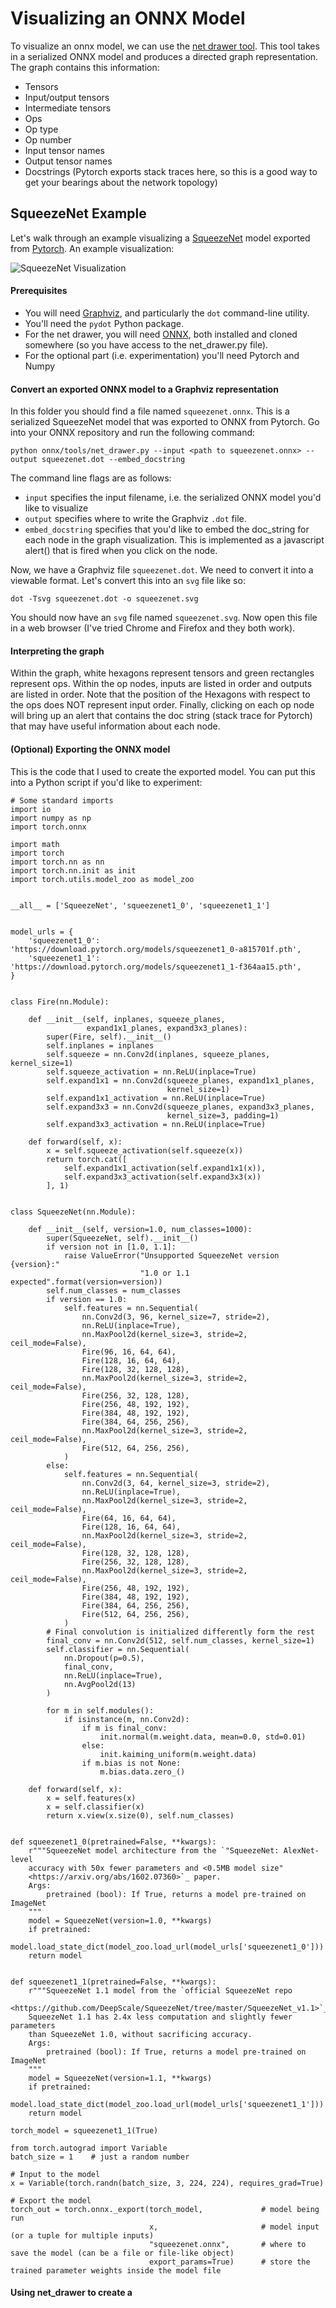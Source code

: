 Visualizing an ONNX Model
=========================

To visualize an onnx model, we can use the [net drawer tool](https://github.com/onnx/onnx/blob/master/onnx/tools/net_drawer.py). This tool takes in a serialized ONNX model and produces a directed graph representation. The graph contains this information:

* Tensors
 * Input/output tensors
 * Intermediate tensors
* Ops
 * Op type
 * Op number
 * Input tensor names
 * Output tensor names
 * Docstrings (Pytorch exports stack traces here, so this is a good way to get your bearings about the network topology)

## SqueezeNet Example

Let's walk through an example visualizing a [SqueezeNet](https://arxiv.org/abs/1602.07360) model exported from [Pytorch](https://github.com/bwasti/AICamera/blob/master/Exporting%20Squeezenet%20to%20mobile.ipynb). An example visualization:

![SqueezeNet Visualization](squeezenet.png)

#### Prerequisites
* You will need [Graphviz](http://www.graphviz.org/), and particularly the `dot` command-line utility.
* You'll need the `pydot` Python package.
* For the net drawer, you will need [ONNX](https://github.com/onnx/onnx), both installed and cloned somewhere (so you have access to the net_drawer.py file).
* For the optional part (i.e. experimentation) you'll need Pytorch and Numpy

#### Convert an exported ONNX model to a Graphviz representation

In this folder you should find a file named `squeezenet.onnx`. This is a serialized SqueezeNet model that was exported to ONNX from Pytorch. Go into your ONNX repository and run the following command:

    python onnx/tools/net_drawer.py --input <path to squeezenet.onnx> --output squeezenet.dot --embed_docstring
    
The command line flags are as follows:

- `input` specifies the input filename, i.e. the serialized ONNX model you'd like to visualize
- `output` specifies where to write the Graphviz `.dot` file.
- `embed_docstring` specifies that you'd like to embed the doc_string for each node in the graph visualization. This is implemented as a javascript alert() that is fired when you click on the node.

Now, we have a Graphviz file `squeezenet.dot`. We need to convert it into a viewable format. Let's convert this into an `svg` file like so:

    dot -Tsvg squeezenet.dot -o squeezenet.svg
    
You should now have an `svg` file named `squeezenet.svg`. Now open this file in a web browser (I've tried Chrome and Firefox and they both work).

#### Interpreting the graph

Within the graph, white hexagons represent tensors and green rectangles represent ops. Within the op nodes, inputs are listed in order and outputs are listed in order. Note that the position of the Hexagons with respect to the ops does NOT represent input order. Finally, clicking on each op node will bring up an alert that contains the doc string (stack trace for Pytorch) that may have useful information about each node.

#### (Optional) Exporting the ONNX model

This is the code that I used to create the exported model. You can put this into a Python script if you'd like to experiment:

    # Some standard imports
    import io
    import numpy as np
    import torch.onnx
    
    import math
    import torch
    import torch.nn as nn
    import torch.nn.init as init
    import torch.utils.model_zoo as model_zoo
    
    
    __all__ = ['SqueezeNet', 'squeezenet1_0', 'squeezenet1_1']
    
    
    model_urls = {
        'squeezenet1_0': 'https://download.pytorch.org/models/squeezenet1_0-a815701f.pth',
        'squeezenet1_1': 'https://download.pytorch.org/models/squeezenet1_1-f364aa15.pth',
    }
    
    
    class Fire(nn.Module):
    
        def __init__(self, inplanes, squeeze_planes,
                     expand1x1_planes, expand3x3_planes):
            super(Fire, self).__init__()
            self.inplanes = inplanes
            self.squeeze = nn.Conv2d(inplanes, squeeze_planes, kernel_size=1)
            self.squeeze_activation = nn.ReLU(inplace=True)
            self.expand1x1 = nn.Conv2d(squeeze_planes, expand1x1_planes,
                                       kernel_size=1)
            self.expand1x1_activation = nn.ReLU(inplace=True)
            self.expand3x3 = nn.Conv2d(squeeze_planes, expand3x3_planes,
                                       kernel_size=3, padding=1)
            self.expand3x3_activation = nn.ReLU(inplace=True)
    
        def forward(self, x):
            x = self.squeeze_activation(self.squeeze(x))
            return torch.cat([
                self.expand1x1_activation(self.expand1x1(x)),
                self.expand3x3_activation(self.expand3x3(x))
            ], 1)
    
    
    class SqueezeNet(nn.Module):
    
        def __init__(self, version=1.0, num_classes=1000):
            super(SqueezeNet, self).__init__()
            if version not in [1.0, 1.1]:
                raise ValueError("Unsupported SqueezeNet version {version}:"
                                 "1.0 or 1.1 expected".format(version=version))
            self.num_classes = num_classes
            if version == 1.0:
                self.features = nn.Sequential(
                    nn.Conv2d(3, 96, kernel_size=7, stride=2),
                    nn.ReLU(inplace=True),
                    nn.MaxPool2d(kernel_size=3, stride=2, ceil_mode=False),
                    Fire(96, 16, 64, 64),
                    Fire(128, 16, 64, 64),
                    Fire(128, 32, 128, 128),
                    nn.MaxPool2d(kernel_size=3, stride=2, ceil_mode=False),
                    Fire(256, 32, 128, 128),
                    Fire(256, 48, 192, 192),
                    Fire(384, 48, 192, 192),
                    Fire(384, 64, 256, 256),
                    nn.MaxPool2d(kernel_size=3, stride=2, ceil_mode=False),
                    Fire(512, 64, 256, 256),
                )
            else:
                self.features = nn.Sequential(
                    nn.Conv2d(3, 64, kernel_size=3, stride=2),
                    nn.ReLU(inplace=True),
                    nn.MaxPool2d(kernel_size=3, stride=2, ceil_mode=False),
                    Fire(64, 16, 64, 64),
                    Fire(128, 16, 64, 64),
                    nn.MaxPool2d(kernel_size=3, stride=2, ceil_mode=False),
                    Fire(128, 32, 128, 128),
                    Fire(256, 32, 128, 128),
                    nn.MaxPool2d(kernel_size=3, stride=2, ceil_mode=False),
                    Fire(256, 48, 192, 192),
                    Fire(384, 48, 192, 192),
                    Fire(384, 64, 256, 256),
                    Fire(512, 64, 256, 256),
                )
            # Final convolution is initialized differently form the rest
            final_conv = nn.Conv2d(512, self.num_classes, kernel_size=1)
            self.classifier = nn.Sequential(
                nn.Dropout(p=0.5),
                final_conv,
                nn.ReLU(inplace=True),
                nn.AvgPool2d(13)
            )
    
            for m in self.modules():
                if isinstance(m, nn.Conv2d):
                    if m is final_conv:
                        init.normal(m.weight.data, mean=0.0, std=0.01)
                    else:
                        init.kaiming_uniform(m.weight.data)
                    if m.bias is not None:
                        m.bias.data.zero_()
    
        def forward(self, x):
            x = self.features(x)
            x = self.classifier(x)
            return x.view(x.size(0), self.num_classes)
    
    
    def squeezenet1_0(pretrained=False, **kwargs):
        r"""SqueezeNet model architecture from the `"SqueezeNet: AlexNet-level
        accuracy with 50x fewer parameters and <0.5MB model size"
        <https://arxiv.org/abs/1602.07360>`_ paper.
        Args:
            pretrained (bool): If True, returns a model pre-trained on ImageNet
        """
        model = SqueezeNet(version=1.0, **kwargs)
        if pretrained:
            model.load_state_dict(model_zoo.load_url(model_urls['squeezenet1_0']))
        return model
    
    
    def squeezenet1_1(pretrained=False, **kwargs):
        r"""SqueezeNet 1.1 model from the `official SqueezeNet repo
        <https://github.com/DeepScale/SqueezeNet/tree/master/SqueezeNet_v1.1>`_.
        SqueezeNet 1.1 has 2.4x less computation and slightly fewer parameters
        than SqueezeNet 1.0, without sacrificing accuracy.
        Args:
            pretrained (bool): If True, returns a model pre-trained on ImageNet
        """
        model = SqueezeNet(version=1.1, **kwargs)
        if pretrained:
            model.load_state_dict(model_zoo.load_url(model_urls['squeezenet1_1']))
        return model
    
    torch_model = squeezenet1_1(True)
    
    from torch.autograd import Variable
    batch_size = 1    # just a random number
    
    # Input to the model
    x = Variable(torch.randn(batch_size, 3, 224, 224), requires_grad=True)
    
    # Export the model
    torch_out = torch.onnx._export(torch_model,             # model being run
                                   x,                       # model input (or a tuple for multiple inputs)
                                   "squeezenet.onnx",       # where to save the model (can be a file or file-like object)
                                   export_params=True)      # store the trained parameter weights inside the model file

#### Using net_drawer to create a 
